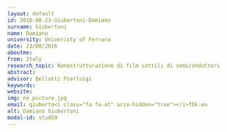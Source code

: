 ```yaml
---
layout: default 
id: 2016-08-23-Giubertoni-Damiano
surname: Giubertoni
name: Damiano
university: Univeristy of Ferrara
date: 23/08/2016
aboutme: 
from: Italy
research_topic: Nanostrutturazione di film sottili di semiconduttori
abstract: 
advisor: Bellutti Pierluigi
keywords: 
website: 
img: no_picture.jpg
email: giuberto<i class="fa fa-at" aria-hidden="true"></i>fbk.eu
alt: Damiano Giubertoni
modal-id: stud59
---
```

